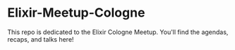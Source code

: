 # Elixir-Meetup-Cologne
This repo is dedicated to the Elixir Cologne Meetup. You'll find the agendas, recaps, and talks here!
